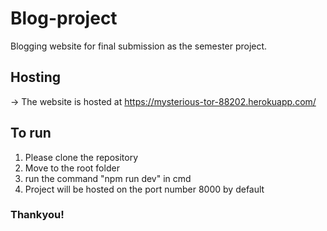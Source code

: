 # Blog-project
Blogging website for final submission as the semester project.

## Hosting
-> The website is hosted at https://mysterious-tor-88202.herokuapp.com/ 

## To run
1. Please clone the repository
2. Move to the root folder
3. run the command "npm run dev" in cmd
4. Project will be hosted on the port number 8000 by default

### Thankyou!